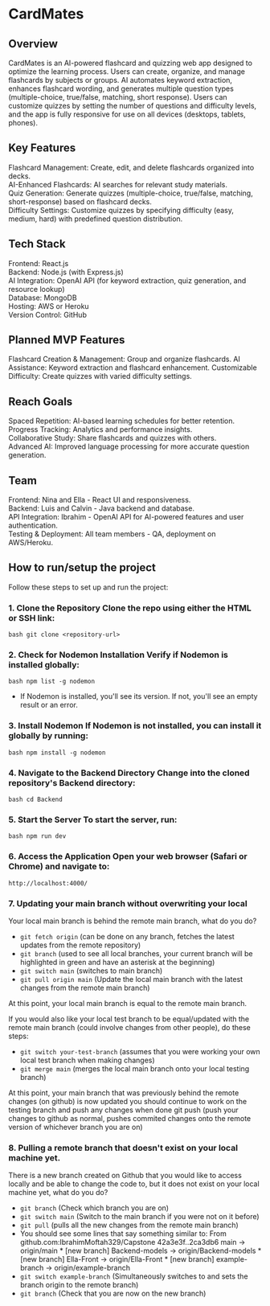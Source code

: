 # CardMates
## Overview  
CardMates is an AI-powered flashcard and quizzing web app designed to optimize the learning process. Users can create, organize, and manage flashcards by subjects or groups. AI automates keyword extraction, enhances flashcard wording, and generates multiple question types (multiple-choice, true/false, matching, short response). Users can customize quizzes by setting the number of questions and difficulty levels, and the app is fully responsive for use on all devices (desktops, tablets, phones).

## Key Features
Flashcard Management: Create, edit, and delete flashcards organized into decks.  
AI-Enhanced Flashcards: AI searches for relevant study materials.  
Quiz Generation: Generate quizzes (multiple-choice, true/false, matching, short-response) based on flashcard decks.  
Difficulty Settings: Customize quizzes by specifying difficulty (easy, medium, hard) with predefined question distribution.  

## Tech Stack  
Frontend: React.js  
Backend: Node.js (with Express.js)  
AI Integration: OpenAI API (for keyword extraction, quiz generation, and resource lookup)  
Database: MongoDB  
Hosting: AWS or Heroku  
Version Control: GitHub  

## Planned MVP Features  
Flashcard Creation & Management: Group and organize flashcards.
AI Assistance: Keyword extraction and flashcard enhancement.
Customizable Difficulty: Create quizzes with varied difficulty settings.

## Reach Goals  
Spaced Repetition: AI-based learning schedules for better retention.  
Progress Tracking: Analytics and performance insights.  
Collaborative Study: Share flashcards and quizzes with others.  
Advanced AI: Improved language processing for more accurate question generation.  

## Team  
Frontend: Nina and Ella - React UI and responsiveness.  
Backend: Luis and Calvin - Java backend and database.  
API Integration: Ibrahim - OpenAI API for AI-powered features and user authentication.  
Testing & Deployment: All team members - QA, deployment on AWS/Heroku.  

## How to run/setup the project  

Follow these steps to set up and run the project: 
### 1. Clone the Repository Clone the repo using either the HTML or SSH link: 
```bash git clone <repository-url> ``` 

### 2. Check for Nodemon Installation Verify if **Nodemon** is installed globally: 
```bash npm list -g nodemon ``` 
- If Nodemon is installed, you'll see its version. If not, you'll see an empty result or an error.

### 3. Install Nodemon If Nodemon is not installed, you can install it globally by running: 
```bash npm install -g nodemon ``` 

### 4. Navigate to the Backend Directory Change into the cloned repository's Backend directory: 
```bash cd Backend ``` 

### 5. Start the Server To start the server, run: 
```bash npm run dev ``` 

### 6. Access the Application Open your web browser (Safari or Chrome) and navigate to: 
``` http://localhost:4000/ ```


### 7. Updating your main branch without overwriting your local

Your local main branch is behind the remote main branch, what do you do?

 - ```git fetch origin``` (can be done on any branch, fetches the latest updates from the remote repository)
 - ```git branch``` (used to see all local branches, your current branch will be highlighted in green and have an asterisk at the beginning)
 - ```git switch main``` (switches to main branch)
 - ```git pull origin main``` (Update the local main branch with the latest changes from the remote main branch)

At this point, your local main branch is equal to the remote main branch. 

If you would also like your local test branch to be equal/updated with the remote main branch (could involve changes from other people), do these steps: 

 - ```git switch your-test-branch``` (assumes that you were working your own local test branch when making changes)
 - ```git merge main``` (merges the local main branch onto your local testing branch)

At this point, your main branch that was previously behind the remote changes (on github) is now updated
you should continue to work on the testing branch and push any changes when done
git push (push your changes to github as normal, pushes commited changes onto the remote version of whichever branch you are on)

### 8. Pulling a remote branch that doesn't exist on your local machine yet.

There is a new branch created on Github that you would like to access locally and be able to change the code to, but it does
not exist on your local machine yet, what do you do?

 - ```git branch``` (Check which branch you are on)
 - ```git switch main``` (Switch to the main branch if you were not on it before)
 - ```git pull``` (pulls all the new changes from the remote main branch)
 - You should see some lines that say something similar to:
    From github.com:IbrahimMoftah329/Capstone
    42a3e3f..2ca3db6  main           -> origin/main
    \* [new branch]      Backend-models -> origin/Backend-models
    \* [new branch]      Ella-Front     -> origin/Ella-Front
    \* [new branch]      example-branch -> origin/example-branch
 - ```git switch example-branch``` (Simultaneously switches to and sets the branch origin to the remote branch)
 - ```git branch``` (Check that you are now on the new branch)
